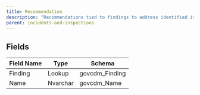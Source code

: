 ```yaml
---
title: Recommendation
description: "Recommendations tied to findings to address identified issues."
parent: incidents-and-inspections
---
```


## Fields

| Field Name | Type | Schema |
|------------|------|--------|
| Finding | Lookup | govcdm_Finding |
| Name | Nvarchar | govcdm_Name |


